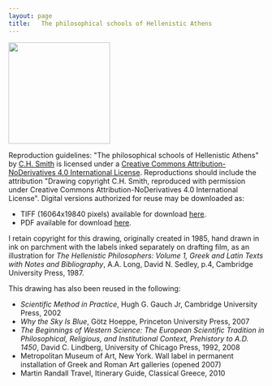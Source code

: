 ```yaml
---
layout: page
title:   The philosophical schools of Hellenistic Athens
---
```




<img width="200" src="../drawings/philosophical_schools-small.png"/>

Reproduction guidelines:  <span xmlns:dct="http://purl.org/dc/terms/" href="http://purl.org/dc/dcmitype/StillImage" property="dct:title" rel="dct:type">"The philosophical schools of Hellenistic Athens"</span> by <a xmlns:cc="http://creativecommons.org/ns#" href="http://candacehsmith.github.io" property="cc:attributionName" rel="cc:attributionURL">C.H. Smith</a> is licensed under a <a rel="license" href="http://creativecommons.org/licenses/by-nd/4.0/">Creative Commons Attribution-NoDerivatives 4.0 International License</a>.  Reproductions should include the attribution "Drawing copyright C.H. Smith, reproduced with permission under Creative Commons Attribution-NoDerivatives 4.0 International License".  Digital versions authorized for reuse may be downloaded as:

-   TIFF (16064x19840 pixels) available for download [here](https://www.dropbox.com/s/7wjmr1pvigfj0yb/philosophical_schools.tif?dl=0).
-   PDF available for download [here](https://www.dropbox.com/s/2826bydi1ypmues/philosophical_schools.pdf?dl=0).

I retain copyright for this drawing, originally created in 1985, hand drawn in ink on parchment with the labels inked separately on drafting film, as an illustration for *The Hellenistic Philosophers: Volume 1, Greek and Latin Texts with Notes and Bibliography*, A.A. Long, David N. Sedley, p.4, Cambridge University Press, 1987.


This drawing has also been reused in the following:

- *Scientific Method in Practice*, Hugh G. Gauch Jr, Cambridge University Press, 2002
- *Why the Sky Is Blue*, Götz Hoeppe, Princeton University Press, 2007
- *The Beginnings of Western Science: The European Scientific Tradition in Philosophical, Religious, and Institutional Context, Prehistory to A.D. 1450*, David C. Lindberg, University of Chicago Press, 1992, 2008
- Metropolitan Museum of Art, New York. Wall label in permanent installation  of Greek and Roman Art galleries (opened 2007)
- Martin Randall Travel, Itinerary Guide, Classical Greece, 2010
